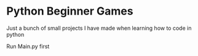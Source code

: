 # Python Beginner Games
 
Just a bunch of small projects I have made when learning how to code in python

Run Main.py first